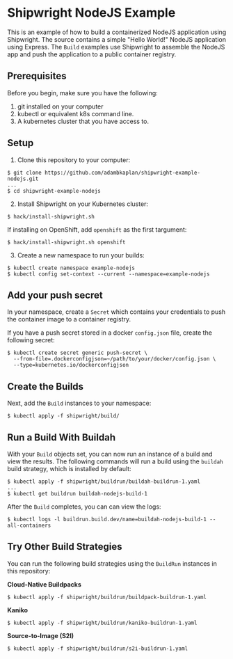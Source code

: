 <!--
Copyright Adam B. Kaplan

SPDX-License-Identifier: Apache-2.0
-->

# Shipwright NodeJS Example

This is an example of how to build a containerized NodeJS application using Shipwright.
The source contains a simple "Hello World!" NodeJS application using Express.
The `Build` examples use Shipwright to assemble the NodeJS app and push the application to a public
container registry.

## Prerequisites

Before you begin, make sure you have the following:

1. git installed on your computer
2. kubectl or equivalent k8s command line.
3. A kubernetes cluster that you have access to.

## Setup

1. Clone this repository to your computer:

```
$ git clone https://github.com/adambkaplan/shipwright-example-nodejs.git
...
$ cd shipwright-example-nodejs
```

2. Install Shipwright on your Kubernetes cluster:

```
$ hack/install-shipwright.sh
```

If installing on OpenShift, add `openshift` as the first targument:

```
$ hack/install-shipwright.sh openshift
```

3. Create a new namespace to run your builds:

```
$ kubectl create namespace example-nodejs
$ kubectl config set-context --current --namespace=example-nodejs
```

## Add your push secret

In your namespace, create a `Secret` which contains your credentials to push the container image to
a container registry.

If you have a push secret stored in a docker `config.json` file, create the following secret:

```
$ kubectl create secret generic push-secret \
  --from-file=.dockerconfigjson=~/path/to/your/docker/config.json \
  --type=kubernetes.io/dockerconfigjson
```

## Create the Builds

Next, add the `Build` instances to your namespace:

```
$ kubectl apply -f shipwright/build/
```

## Run a Build With Buildah

With your `Build` objects set, you can now run an instance of a build and view the results.
The following commands will run a build using the `buildah` build strategy, which is installed by
default:

```
$ kubectl apply -f shipwright/buildrun/buildah-buildrun-1.yaml
...
$ kubectl get buildrun buildah-nodejs-build-1
```

After the `Build` completes, you can can view the logs:

```
$ kubectl logs -l buildrun.build.dev/name=buildah-nodejs-build-1 --all-containers
```

## Try Other Build Strategies

You can run the following build strategies using the `BuildRun` instances in this repository:

**Cloud-Native Buildpacks**

```
$ kubectl apply -f shipwright/buildrun/buildpack-buildrun-1.yaml
```

**Kaniko**

```
$ kubectl apply -f shipwright/buildrun/kaniko-buildrun-1.yaml
```

**Source-to-Image (S2I)**

```
$ kubectl apply -f shipwright/buildrun/s2i-buildrun-1.yaml
```
